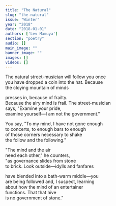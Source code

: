 ```yaml
---
title: "The Natural"
slug: "the-natural"
issue: "Winter"
year: "2018"
date: "2018-01-01"
authors: ['Lev Mamuya']
section: "poetry"
audio: []
main_image: ""
banner_image: ""
images: []
videos: []
---
```

The natural street-musician will follow you once  
you have dropped a coin into the hat. Because  
the cloying mountain of minds  
  
presses in, because of frailty.  
Because the airy mind is frail. The street-musician  
says, "Examine your pride,  
examine yourself—I am not the government."  
  
You say, "To my mind, I have not gone enough   
to concerts, to enough bars to enough  
of those corners necessary to shake  
the follow and the following."  
  
"The mind and the air  
need each other," he counters,  
"as governance slides from stone  
to brick. Look outside—idylls and fanfares  
  
have blended into a bath-warm middle—you  
are being followed and, I suspect, learning  
about how the mind of an entertainer  
functions. That that hive  
is no government of stone."

